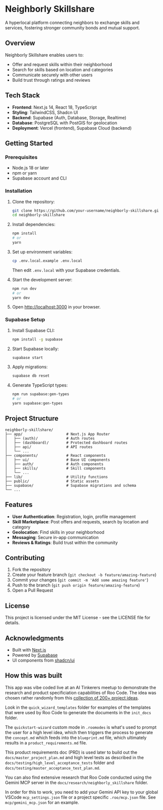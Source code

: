 # Neighborly Skillshare

A hyperlocal platform connecting neighbors to exchange skills and services, fostering stronger community bonds and mutual support.

## Overview

Neighborly Skillshare enables users to:
- Offer and request skills within their neighborhood
- Search for skills based on location and categories
- Communicate securely with other users
- Build trust through ratings and reviews

## Tech Stack

- **Frontend**: Next.js 14, React 18, TypeScript
- **Styling**: TailwindCSS, Shadcn UI
- **Backend**: Supabase (Auth, Database, Storage, Realtime)
- **Database**: PostgreSQL with PostGIS for geolocation
- **Deployment**: Vercel (frontend), Supabase Cloud (backend)

## Getting Started

### Prerequisites

- Node.js 18 or later
- npm or yarn
- Supabase account and CLI

### Installation

1. Clone the repository:
   ```bash
   git clone https://github.com/your-username/neighborly-skillshare.git
   cd neighborly-skillshare
   ```

2. Install dependencies:
   ```bash
   npm install
   # or
   yarn
   ```

3. Set up environment variables:
   ```bash
   cp .env.local.example .env.local
   ```
   Then edit `.env.local` with your Supabase credentials.

4. Start the development server:
   ```bash
   npm run dev
   # or
   yarn dev
   ```

5. Open [http://localhost:3000](http://localhost:3000) in your browser.

### Supabase Setup

1. Install Supabase CLI:
   ```bash
   npm install -g supabase
   ```

2. Start Supabase locally:
   ```bash
   supabase start
   ```

3. Apply migrations:
   ```bash
   supabase db reset
   ```

4. Generate TypeScript types:
   ```bash
   npm run supabase:gen-types
   # or
   yarn supabase:gen-types
   ```

## Project Structure

```
neighborly-skillshare/
├── app/                    # Next.js App Router
│   ├── (auth)/             # Auth routes
│   ├── (dashboard)/        # Protected dashboard routes
│   ├── api/                # API routes
│   └── ...
├── components/             # React components
│   ├── ui/                 # Base UI components
│   ├── auth/               # Auth components
│   ├── skills/             # Skill components
│   └── ...
├── lib/                    # Utility functions
├── public/                 # Static assets
├── supabase/               # Supabase migrations and schema
└── ...
```

## Features

- **User Authentication**: Registration, login, profile management
- **Skill Marketplace**: Post offers and requests, search by location and category
- **Geolocation**: Find skills in your neighborhood
- **Messaging**: Secure in-app communication
- **Reviews & Ratings**: Build trust within the community

## Contributing

1. Fork the repository
2. Create your feature branch (`git checkout -b feature/amazing-feature`)
3. Commit your changes (`git commit -m 'Add some amazing feature'`)
4. Push to the branch (`git push origin feature/amazing-feature`)
5. Open a Pull Request

## License

This project is licensed under the MIT License - see the LICENSE file for details.

## Acknowledgments

- Built with [Next.js](https://nextjs.org/)
- Powered by [Supabase](https://supabase.io/)
- UI components from [shadcn/ui](https://ui.shadcn.com/)

## How this was built

This app was vibe coded live at an AI Tinkerers meetup to demonstrate the research and product specificiation capabilities of Roo Code. The idea was chosen rather randomly from this [collection of 200+ project ideas](https://github.com/DafnckStudio/DafnckMachine---AGF-2.0/blob/main/01_AI-RUN/Template/Inspiration.md#2-hyperlocal-community-skill-exchange-platform).

Look in the `quick_wizard_templates` folder for examples of the templates that were used by Roo Code to generate the documents in the `init_docs` folder.

The `quickstart-wizard` custom mode in `.roomodes` is what's used to prompt the user for a high level idea, which then triggers the process to generate the `concept.md` which feeds into the `blueprint.md` file, which ultimately results in a `product_requirements.md` file.

This product requirements doc (PRD) is used later to build out the `docs/master_project_plan.md` and high level tests as described in the `docs/testing/high_level_acceptance_tests` folder and `docs/testing/master_acceptance_test_plan.md`.

You can also find extensive research that Roo Code conducted using the Gemini MCP server in the `docs/research/neighborly_skillshare` folder.

In order for this to work, you need to add your Gemini API key to your global VSCode `mcp_settings.json` file or a project specific `.roo/mcp.json` file. See `mcp/gemini_mcp.json` for an example.